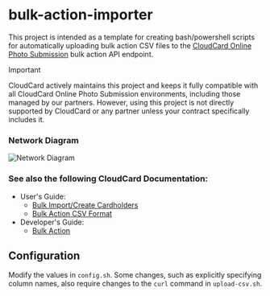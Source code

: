 # bulk-action-importer
This project is intended as a template for creating bash/powershell scripts for automatically uploading bulk action CSV files to the [CloudCard Online Photo Submission](https://onlinephotosubmission.com/) bulk action API endpoint.

> [!IMPORTANT]
> CloudCard actively maintains this project and keeps it fully compatible with all CloudCard Online Photo Submission environments, including those managed by our partners.
> However, using this project is not directly supported by CloudCard or any partner unless your contract specifically includes it.

### Network Diagram
![Network Diagram](http://online-photo-submission.github.io/bulk-action-importer/network-diagram.jpg)

### See also the following CloudCard Documentation:
- User's Guide: 
  - [Bulk Import/Create Cardholders](https://sharptop.atlassian.net/wiki/spaces/CCD/pages/24903725/Bulk+Import+Create+Cardholders)
  - [Bulk Action CSV Format](https://sharptop.atlassian.net/wiki/spaces/CCD/pages/2512879626/Bulk+Action+CSV+Format)
- Developer's Guide:
  - [Bulk Action](https://sharptop.atlassian.net/wiki/spaces/CCD/pages/2509176833/Bulk+Action)

## Configuration
Modify the values in `config.sh`.  Some changes, such as explicitly specifying column names, also require changes to the `curl` command in `upload-csv.sh`.
